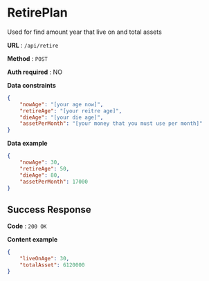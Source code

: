 # RetirePlan

Used for find amount year that live on and total assets

**URL** : `/api/retire`

**Method** : `POST`

**Auth required** : NO

**Data constraints**

```json
{
    "nowAge": "[your age now]",
    "retireAge": "[your reitre age]",
    "dieAge": "[your die age]",
    "assetPerMonth": "[your money that you must use per month]"
}
```

**Data example**

```json
{
    "nowAge": 30,
    "retireAge": 50,
    "dieAge": 80,
    "assetPerMonth": 17000
}
```

## Success Response

**Code** : `200 OK`

**Content example**

```json
{
    "liveOnAge": 30,
    "totalAsset": 6120000
}
```
